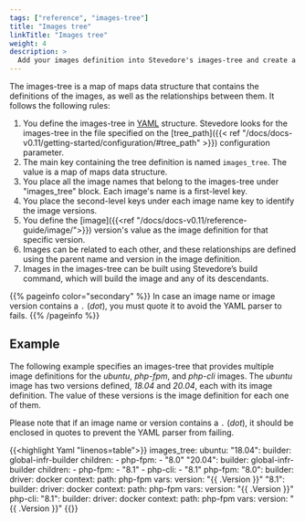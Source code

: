 ```yaml
---
tags: ["reference", "images-tree"]
title: "Images tree"
linkTitle: "Images tree"
weight: 4
description: >
  Add your images definition into Stevedore's images-tree and create a relationship among them
---
```


The images-tree is a map of maps data structure that contains the definitions of the images, as well as the relationships between them. It follows the following rules:

1. You define the images-tree in [YAML](https://en.wikipedia.org/wiki/YAML) structure. Stevedore looks for the images-tree in the file specified on the [tree_path]({{< ref "/docs/docs-v0.11/getting-started/configuration/#tree_path" >}}) configuration parameter.
2. The main key containing the tree definition is named `images_tree`. The value is a map of maps data structure.
3. You place all the image names that belong to the images-tree under "images_tree" block. Each image's name is a first-level key.
4. You place the second-level keys under each image name key to identify the image versions.
5. You define the [image]({{<ref "/docs/docs-v0.11/reference-guide/image/">}}) version's value as the image definition for that specific version.
6. Images can be related to each other, and these relationships are defined using the parent name and version in the image definition.
7. Images in the images-tree can be built using Stevedore’s build command, which will build the image and any of its descendants.

{{% pageinfo color="secondary" %}}
In case an image name or image version contains a `.` (_dot_), you must quote it to avoid the YAML parser to fails.
{{% /pageinfo %}}


## Example
The following example specifies an images-tree that provides multiple image definitions for the _ubuntu_, _php-fpm_, and _php-cli_ images. The _ubuntu_ image has two versions defined, _18.04_ and _20.04_, each with its image definition. The value of these versions is the image definition for each one of them. 

Please note that if an image name or version contains a `.` (_dot_), it should be enclosed in quotes to prevent the YAML parser from failing.

{{<highlight Yaml "linenos=table">}}
images_tree:
  ubuntu:
    "18.04":
      builder: global-infr-builder
      children:
      - php-fpm:
        - "8.0"
    "20.04":
      builder: global-infr-builder
      children:
      - php-fpm:
        - "8.1"
      - php-cli:
        - "8.1"
  php-fpm:
    "8.0":
      builder:
        driver: docker
        context:
          path: php-fpm
        vars:
          version: "{{ .Version }}"
    "8.1":
      builder:
        driver: docker
        context:
          path: php-fpm
        vars:
          version: "{{ .Version }}"
  php-cli:
    "8.1":
      builder:
        driver: docker
        context:
          path: php-fpm
        vars:
          version: "{{ .Version }}"
{{</highlight>}}
